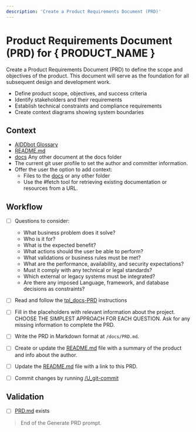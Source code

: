 ```yaml
---
description: 'Create a Product Requirements Document (PRD)'
---
```


# Product Requirements Document (PRD) for { PRODUCT_NAME }

Create a Product Requirements Document (PRD) to define the scope and objectives of the product.
This document will serve as the foundation for all subsequent design and development work.

- Define product scope, objectives, and success criteria
- Identify stakeholders and their requirements
- Establish technical constraints and compliance requirements
- Create context diagrams showing system boundaries

## Context

- [AIDDbot Glossary](../instructions/std_aidd-glossary.instructions.md)
- [README.md](/README.md)
- [docs](/docs) Any other document at the docs folder
- The current git user profile to set the author and committer information.
- Offer the user the option to add context:
  - Files to the [docs](/docs) or any other folder
  - Use the #fetch tool for retrieving existing documentation or resources from a URL.

## Workflow

- [ ] Questions to consider:
  - What business problem does it solve?
  - Who is it for?
  - What is the expected benefit? 
  - What actions should the user be able to perform?
  - What validations or business rules must be met?
  - What are the performance, availability, and security expectations?  
  - Must it comply with any technical or legal standards?
  - Which external or legacy systems must be integrated?
  - Are there any imposed Language, framework, and database decisions as constraints?

- [ ] Read and follow the [tpl_docs-PRD](../instructions/tpl_docs-PRD.instructions.md) instructions

- [ ] Fill in the placeholders with relevant information about the project. CHOOSE THE SIMPLEST APPROACH FOR EACH QUESTION. Ask for any missing information to complete the PRD.

- [ ] Write the PRD in Markdown format at `/docs/PRD.md`.

- [ ] Create or update the [README.md](/README.md) file with a summary of the product and info about the author.

- [ ] Update the [README.md](/README.md) file with a link to this PRD. 

- [ ] Commit changes by running [/U_git-commit](U_git-commit.prompt.md)

## Validation

- [ ] [PRD.md](/docs/PRD.md) exists

> End of the Generate PRD prompt.
